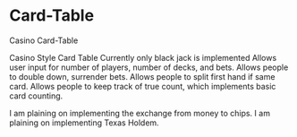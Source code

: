 # Card-Table
Casino Card-Table

Casino Style Card Table
Currently only black jack is implemented
Allows user input for number of players, number of decks, and bets.
Allows people to double down, surrender bets.
Allows people to split first hand if same card.
Allows people to keep track of true count, which implements basic card counting.

I am plaining on implementing the exchange from money to chips.
I am plaining on implementing Texas Holdem.
